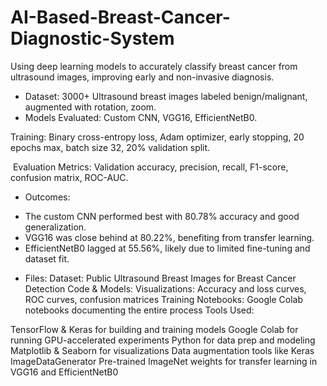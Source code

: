 # AI-Based-Breast-Cancer-Diagnostic-System
Using deep learning models to accurately classify breast cancer from ultrasound images, improving early and non-invasive diagnosis.


* Dataset:  3000+ Ultrasound breast images labeled benign/malignant, augmented with rotation, zoom.
* Models Evaluated: Custom CNN, VGG16, EfficientNetB0.

Training: Binary cross-entropy loss, Adam optimizer, early stopping, 20 epochs max, batch size 32, 20% validation split.

 Evaluation Metrics: Validation accuracy, precision, recall, F1-score, confusion matrix, ROC-AUC.

* Outcomes:

 - The custom CNN performed best with 80.78% accuracy and good generalization.
 - VGG16 was close behind at 80.22%, benefiting from transfer learning.
 - EfficientNetB0 lagged at 55.56%, likely due to limited fine-tuning and dataset fit.

* Files:
Dataset: Public Ultrasound Breast Images for Breast Cancer Detection
Code & Models: 
Visualizations: Accuracy and loss curves, ROC curves, confusion matrices
Training Notebooks: Google Colab notebooks documenting the entire process
Tools Used:

TensorFlow & Keras for building and training models
Google Colab for running GPU-accelerated experiments
Python for data prep and modeling
Matplotlib & Seaborn for visualizations
Data augmentation tools like Keras ImageDataGenerator
Pre-trained ImageNet weights for transfer learning in VGG16 and EfficientNetB0
